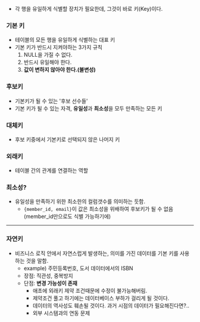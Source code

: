 - 각 행을 유일하게 식별할 장치가 필요한데, 그것이 바로 키(Key)이다.

### 기본 키
- 테이블의 모든 행을 유일하게 식별하는 대표 키
- 기본 키가 반드시 지켜야하는 3가지 규칙
    1. NULL을 가질 수 없다.
    2. 반드시 유일해야 한다.
    3. **값이 변하지 않아야 한다.(불변성)**

### 후보키
- 기본키가 될 수 있는 '후보 선수들'
- 기본 키가 될 수 있는 자격, **유일성**과 **최소성**을 모두 만족하는 모든 키

### 대체키
- 후보 키중에서 기본키로 선택되지 않은 나머지 키

### 외래키
- 테이블 간의 관계를 연결하는 역할

### 최소성?

- 유일성을 만족하기 위한 최소한의 컬럼갯수를 의미하는 듯함.
    - `{member_id, email}`이 값은 최소성을 위배하여 후보키가 될 수 없음 (member_id만으로도 식별 가능하기에)

-----

### 자연키

- 비즈니스 로직 안에서 자연스럽게 발생하는, 의미를 가진 데이터를 기본 키를 사용하는 것을 말함.
    - example) 주민등록번호, 도서 데이터에서의 ISBN
    - 장점: 직관성, 중복방지
    - 단점: **변경 가능성이 존재**
        - 애초에 외래키 제약 조건때문에 수정이 불가능해버림.
        - 제약조건 풀고 하기에는 데이터베이스 부하가 걸리게 될 것이다.
        - 데이터의 역사성도 훼손될 것이다. 과거 시점의 데이터가 필요해진다면?..
        - 외부 시스템과의 연동 문제


